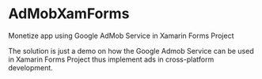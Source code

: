 # AdMobXamForms
Monetize app using Google AdMob Service in Xamarin Forms Project

The solution is just a demo on how the Google Admob Service can be used in Xamarin Forms Project thus implement ads in cross-platform development.

